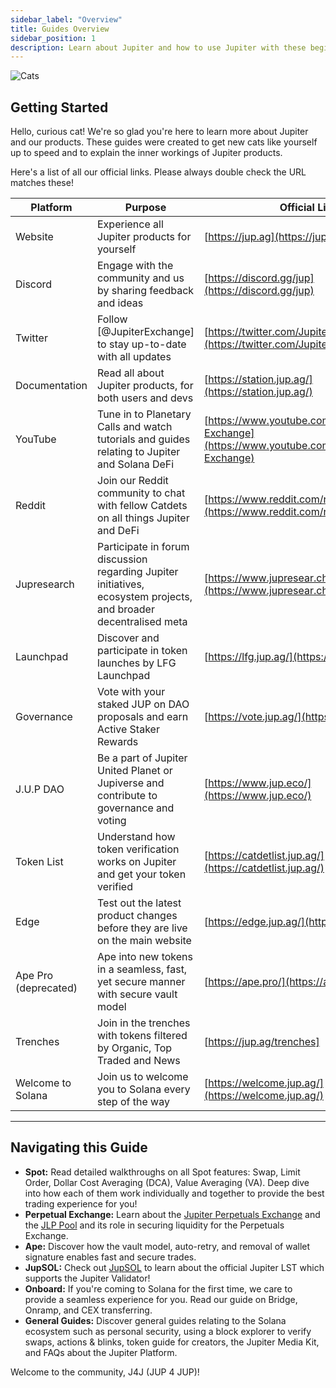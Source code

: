 ```yaml
---
sidebar_label: "Overview"
title: Guides Overview
sidebar_position: 1
description: Learn about Jupiter and how to use Jupiter with these beginner friendly guides.
---
```


<head>
    <title>Jupiter Guides: Welcome Catdets!</title>
    <meta name="twitter:card" content="summary" />
</head>


![Cats](../guides/img/cat_banner.png)

## Getting Started
Hello, curious cat! We're so glad you're here to learn more about Jupiter and our products. These guides were created to get new cats like yourself up to speed and to explain the inner workings of Jupiter products. 

Here's a list of all our official links. Please always double check the URL matches these! 

| Platform | Purpose | Official Link |
| -------- | ------- | ------------- |
| Website  | Experience all Jupiter products for yourself | [https://jup.ag](https://jup.ag)|
| Discord  | Engage with the community and us by sharing feedback and ideas | [https://discord.gg/jup](https://discord.gg/jup)|
| Twitter  | Follow [@JupiterExchange] to stay up-to-date with all updates | [https://twitter.com/JupiterExchange](https://twitter.com/JupiterExchange)|
| Documentation | Read all about Jupiter products, for both users and devs | [https://station.jup.ag/](https://station.jup.ag/)|
| YouTube | Tune in to Planetary Calls and watch tutorials and guides relating to Jupiter and Solana DeFi | [https://www.youtube.com/@Jupiter-Exchange](https://www.youtube.com/@Jupiter-Exchange)|
| Reddit  | Join our Reddit community to chat with fellow Catdets on all things Jupiter and DeFi | [https://www.reddit.com/r/jupiterexchange/](https://www.reddit.com/r/jupiterexchange/)|
| Jupresearch  | Participate in forum discussion regarding Jupiter initiatives, ecosystem projects, and broader decentralised meta | [https://www.jupresear.ch/](https://www.jupresear.ch/)|
| Launchpad  | Discover and participate in token launches by LFG Launchpad | [https://lfg.jup.ag/](https://lfg.jup.ag/)|
| Governance | Vote with your staked JUP on DAO proposals and earn Active Staker Rewards | [https://vote.jup.ag/](https://vote.jup.ag/)|
| J.U.P DAO  | Be a part of Jupiter United Planet or Jupiverse and contribute to governance and voting | [https://www.jup.eco/](https://www.jup.eco/)|
| Token List  | Understand how token verification works on Jupiter and get your token verified| [https://catdetlist.jup.ag/](https://catdetlist.jup.ag/)|
| Edge  | Test out the latest product changes before they are live on the main website | [https://edge.jup.ag/](https://edge.jup.ag/)|
| Ape Pro (deprecated)  | Ape into new tokens in a seamless, fast, yet secure manner with secure vault model | [https://ape.pro/](https://ape.pro/)|
| Trenches | Join in the trenches with tokens filtered by Organic, Top Traded and News | [https://jup.ag/trenches]
| Welcome to Solana  | Join us to welcome you to Solana every step of the way | [https://welcome.jup.ag/](https://welcome.jup.ag/)|


---

## Navigating this Guide
- **Spot:** Read detailed walkthroughs on all Spot features: Swap, Limit Order, Dollar Cost Averaging (DCA), Value Averaging (VA). Deep dive into how each of them work individually and together to provide the best trading experience for you! 
- **Perpetual Exchange:** Learn about the [Jupiter Perpetuals Exchange](/guides/perpetual-exchange/overview) and the [JLP Pool](/guides/jlp/jlp) and its role in securing liquidity for the Perpetuals Exchange. 
- **Ape:** Discover how the vault model, auto-retry, and removal of wallet signature enables fast and secure trades. 
- **JupSOL:**  Check out [JupSOL](/guides/jupsol/jupsol) to learn about the official Jupiter LST which supports the Jupiter Validator!
- **Onboard:** If you're coming to Solana for the first time, we care to provide a seamless experience for you. Read our guide on Bridge, Onramp, and CEX transferring.    
- **General Guides:** Discover general guides relating to the Solana ecosystem such as personal security, using a block explorer to verify swaps, actions & blinks, token guide for creators, the Jupiter Media Kit, and FAQs about the Jupiter Platform.

Welcome to the community, J4J (JUP 4 JUP)!
